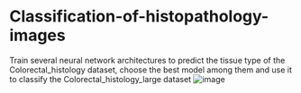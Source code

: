 # Classification-of-histopathology-images
Train several neural network architectures to predict the tissue type of the Colorectal_histology dataset, choose the best model among them and use it to classify the Colorectal_histology_large dataset
![image](https://user-images.githubusercontent.com/4135420/126281377-a8292145-f135-4405-89e3-dd6633e92d9f.png)
